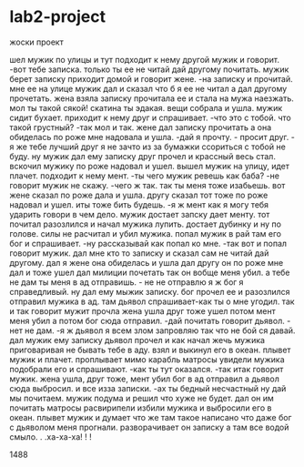 # lab2-project

жоски проект


шел мужик по улицы и тут подходит к нему другой мужик и говорит. -вот тебе записка. только ты ее не читай дай другому почитать. мужик берет записку приходит домой и говорит жене. -на записку и прочитай. мне ее на улице мужик дал и сказал что б я ее не читал а дал другому прочетать. жена взяла записку прочитала ее и стала на мужа наезжать. мол ты такой сякой! скатина ты эдакая. вещи собрала и ушла. мужик сидит бухает. приходит к нему друг и спрашивает. -что это с тобой. что такой грустный? -так мол и так. жене дал записку прочитать а она обиделась по роже мне надовала и ушла. -дай я прочту. - просит друг. - я же тебе лучший друг я не зачто из за бумажки ссориться с тобой не буду. ну мужик дал ему записку друг прочел и крассный весь стал. вскочил мужику по роже надовал и ушел. вышел мужик на улицу, идет плачет. подходит к нему мент. -ты чего мужик ревешь как баба? -не говорит мужик не скажу. -чего ж так. так ты меня тоже изабьешь. вот жене сказал по роже дала и ушла. другу сказал тот тоже по роже надовал и ушел. иты тоже бить будешь. -я ж мент как я могу тебя ударить говори в чем дело. мужик достает запску дает менту. тот почитал разозлился и начал мужика лупить. достает дубинку и ну по голове. силы не расчитал и убил мужика. попал мужик в рай там его бог и спрашивает. -ну рассказывай как попал ко мне. -так вот и попал говорит мужик. дал мне кто то записку и сказал сам не читай дай другому. дал я жене она обиделась и ушла дал другу он по роже мне дал и тоже ушел дал милиции почетать так он вобще меня убил. а тебе не дам ты меня в ад отправишь. - не не отправлю я ж бог я справедливый. ну дал ему мыжик записку. бог прочел ее и разозлился отправил мужика в ад. там дьявол спрашивает-как ты о мне угодил. так и так говорит мужит прочла жена ушла друг тоже ушел потом мент меня убил а потом бог сюда отправил. -дай почитать говорит дьявол. - нет не дам. -я ж дьявол я всем злом запровляю так что не бой ся давай. дал мужик ему записку дьявол прочел и как начал жечь мужика приговаривая не бывать тебе в аду. взял и выкинул его в океан. плывет мужик и плачет. проплывает мимо карабль матросы увидели мужика подобрали его и спрашивают. -как ты тут оказался. -так итак говорит мужик. жена ушла, друг тоже, мент убил бог в ад отправил а дьявол сюда выбросил. и все изза записки. -ах ты бедный несчастный ну дай мы почитаем. мужик подума и решил что хуже не будет. дал он им почитать матросы расвирипели избили мужика и выбросили его в океан. плывет мужик и думает что же там такое написано что даже бог с дьяволом меня прогнали. разворачивает он записку а там все водой смыло. . .ха-ха-ха! ! !





1488